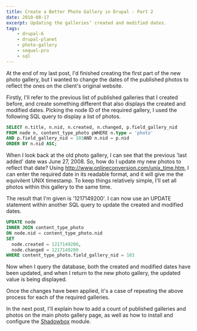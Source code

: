 ```yaml
---
title: Create a Better Photo Gallery in Drupal - Part 2
date: 2010-08-17
excerpt: Updating the galleries’ created and modified dates.
tags:
    - drupal-6
    - drupal-planet
    - photo-gallery
    - sequel-pro
    - sql
---
```


At the end of my last post, I'd finished creating the first part of the new
photo gallery, but I wanted to change the dates of the published photos to
reflect the ones on the client's original website.

Firstly, I'll refer to the previous list of published galleries that I created
before, and create something different that also displays the created and
modified dates. Picking the node ID of the required gallery, I used the
following SQL query to display a list of photos.

```sql
SELECT n.title, n.nid, n.created, n.changed, p.field_gallery_nid
FROM node n, content_type_photo pWHERE n.type = 'photo'
AND p.field_gallery_nid = 103AND n.nid = p.nid
ORDER BY n.nid ASC;
```

When I look back at the old photo gallery, I can see that the previous 'last
added' date was June 27, 2008. So, how do I update my new photos to reflect that
date? Using <http://www.onlineconversion.com/unix_time.htm>, I can enter the
required date in its readable format, and it will give me the equivilent UNIX
timestamp. To keep things relatively simple, I'll set all photos within this
gallery to the same time.

The result that I'm given is '1217149200'. I can now use an UPDATE statement
within another SQL query to update the created and modified dates.

```sql
UPDATE node
INNER JOIN content_type_photo
ON node.nid = content_type_photo.nid
SET
  node.created = 1217149200,
  node.changed = 1217149200
WHERE content_type_photo.field_gallery_nid = 103
```

Now when I query the database, both the created and modified dates have been
updated, and when I return to the new photo gallery, the updated value is being
displayed.

Once the changes have been applied, it's a case of repeating the above process
for each of the required galleries.

In the next post, I'll explain how to add a count of published galleries and
photos on the main photo gallery page, as well as how to install and configure
the [Shadowbox](http://drupal.org/project/shadowbox) module.
